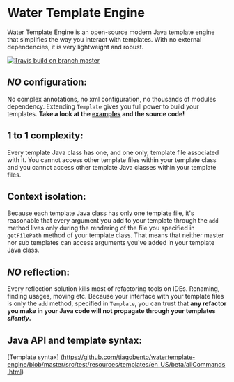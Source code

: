 Water Template Engine
===

Water Template Engine is an open-source modern Java template engine that simplifies the way you interact with templates.
With no external dependencies, it is very lightweight and robust.

[![Travis build on branch master](https://api.travis-ci.org/tiagobento/watertemplate-engine.svg?branch=master)](https://travis-ci.org/tiagobento/watertemplate-engine)



_NO_ configuration:
--
No complex annotations, no xml configuration, no thousands of modules dependency. Extending `Template`
gives you full power to build your templates. **Take a look at the [examples](#java-api-and-template-syntax) and the source code!**

1 to 1 complexity:
---
Every template Java class has one, and one only, template file associated with it.
You cannot access other template files within your template class and you cannot access
other template Java classes within your template files.

Context isolation:
---
Because each template Java class has only one template file, it's reasonable that every
argument you add to your template through the `add` method lives only during the rendering
of the file you specified in `getFilePath` method of your template class.
That means that neither master nor sub templates can access arguments you've added in your template Java class.

_NO_ reflection:
--
Every reflection solution kills most of refactoring tools on IDEs. Renaming, finding usages, moving etc.
Because your interface with your template files is only the `add` method, specified in `Template`, 
you can trust that **any refactor you make in your Java code will not propagate through your templates _silently_.**

Java API and template syntax:
--
[Template syntax] (https://github.com/tiagobento/watertemplate-engine/blob/master/src/test/resources/templates/en_US/beta/allCommands.html)

